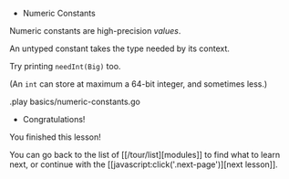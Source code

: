 * Numeric Constants

Numeric constants are high-precision _values_.

An untyped constant takes the type needed by its context.

Try printing `needInt(Big)` too.

(An `int` can store at maximum a 64-bit integer, and sometimes less.)

.play basics/numeric-constants.go

* Congratulations!

You finished this lesson!

You can go back to the list of [[/tour/list][modules]] to find what to learn next, or continue with the [[javascript:click('.next-page')][next lesson]].
